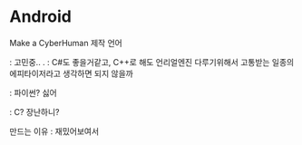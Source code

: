 # Android
Make a CyberHuman
제작 언어

: 고민중..
.
: C#도 좋을거같고, C++로 해도 언리얼엔진 다루기위해서 고통받는 일종의 에피타이저라고 생각하면 되지 않을까

: 파이썬? 싫어

: C? 장난하니?



만드는 이유
: 재밌어보여서
